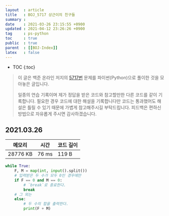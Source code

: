 ```yaml
---
layout  : article
title   : BOJ_5717 상근이의 친구들
summary : 
date    : 2021-03-26 23:15:55 +0900
updated : 2021-04-12 23:26:26 +0900
tag     : ps-python
toc     : true
public  : true
parent  : [[BOJ-Index]]
latex   : false
---
```

* TOC
{:toc}

>이 글은 백준 온라인 저지의 [5717번](https://www.acmicpc.net/problem/5717) 문제를 파이썬(Python)으로 풀이한 것을 모아놓은 글입니다.
>
> 일종의 연습 기록이며 제가 정답을 받은 코드와 참고할만한 다른 코드를 같이 기록합니다. 필요한 경우 코드에 대한 해설을 기록합니다만 코드는 통과했어도 해설은 틀릴 수 있기 때문에 가볍게 참고해주시길 부탁드립니다. 피드백은 편하신 방법으로 자유롭게 주시면 감사하겠습니다.

## 2021.03.26

| 메모리    | 시간  | 코드 길이 |
| --------- | ----- | --------- |
| 28776 KB  | 76 ms | 119 B     |

```python
while True:
    F, M = map(int, input().split())
    # 입력받은 두 수가 모두 0인 경우에만
    if F == 0 and M == 0:
        # `break`로 종료한다.
        break
    # 그 외는
    else:
        # 두 수의 합을 출력한다.
        print(F + M)
```
